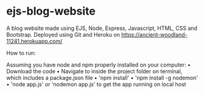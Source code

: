 # ejs-blog-website
A blog website made using EJS, Node, Express, Javascript, HTML, CSS and Bootstrap. Deployed using Git and Heroku on https://ancient-woodland-11241.herokuapp.com/

How to run: 

Assuming you have node and npm properly installed on your computer: 
•	Download the code
•	Navigate to inside the project folder on terminal, which includes a package.json file
•	'npm install'
•	'npm install -g nodemon' 
•	'node app.js' or 'nodemon app.js' to get the app running on local host
